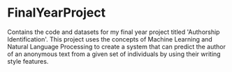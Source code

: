 # FinalYearProject
Contains the code and datasets for my final year project titled 'Authorship Identification'. This project uses the concepts of Machine Learning and Natural Language Processing to create a system that can predict the author of an anonymous text from a given set of individuals by using their writing style features.
